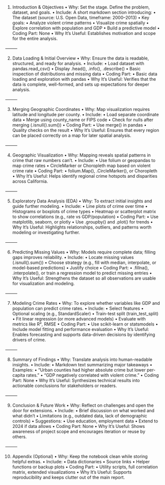 1. Introduction & Objectives
	•	Why: Set the stage. Define the problem, dataset, and goals.
	•	Include: A short markdown section introducing:
	•	The dataset (source: U.S. Open Data, timeframe: 2000–2013)
	•	Key goals:
	•	Analyze violent crime patterns
	•	Visualize crime spatially
	•	Explore correlation with population and GDP
	•	Build a predictive model
	•	Coding Part: None
	•	Why It’s Useful: Establishes motivation and scope for the entire analysis.

⸻

2. Data Loading & Initial Overview
	•	Why: Ensure the data is readable, structured, and ready for analysis.
	•	Include:
	•	Load dataset with pandas.read_csv()
	•	Display .head(), .info(), .describe()
	•	Basic inspection of distributions and missing data
	•	Coding Part:
	•	Basic data loading and exploration with pandas
	•	Why It’s Useful: Verifies that the data is complete, well-formed, and sets up expectations for deeper analysis.

⸻

3. Merging Geographic Coordinates
	•	Why: Map visualization requires latitude and longitude per county.
	•	Include:
	•	Load separate coordinate data
	•	Merge using county_name or FIPS code
	•	Check for nulls after merging (.isnull().sum())
	•	Coding Part:
	•	Use merge() in pandas
	•	Quality checks on the result
	•	Why It’s Useful: Ensures that every region can be placed correctly on a map for later spatial analysis.

⸻

4. Geographic Visualization
	•	Why: Mapping reveals spatial patterns in crime that raw numbers can’t.
	•	Include:
	•	Use folium or geopandas to map crime rates
	•	CircleMarker or Choropleth map based on violent crime rate
	•	Coding Part:
	•	folium.Map(), .CircleMarker(), or Choropleth
	•	Why It’s Useful: Helps identify regional crime hotspots and disparities across California.

⸻

5. Exploratory Data Analysis (EDA)
	•	Why: To extract initial insights and guide further modeling.
	•	Include:
	•	Line plots of crime over time
	•	Histograms or boxplots of crime types
	•	Heatmap or scatterplot matrix to show correlations (e.g., rate vs GDP/population)
	•	Coding Part:
	•	Use matplotlib, seaborn, or plotly
	•	Use .groupby() and .plot() for trends
	•	Why It’s Useful: Highlights relationships, outliers, and patterns worth modeling or investigating further.

⸻

6. Predicting Missing Values
	•	Why: Models require complete data; filling gaps improves reliability.
	•	Include:
	•	Locate missing values (.isnull().sum())
	•	Choose strategy (e.g., fill with median, interpolate, or model-based predictions)
	•	Justify choice
	•	Coding Part:
	•	.fillna(), .interpolate(), or train a regression model to predict missing entries
	•	Why It’s Useful: Strengthens the dataset so all observations are usable for visualization and modeling.

⸻

7. Modeling Crime Rates
	•	Why: To explore whether variables like GDP and population can predict crime rates.
	•	Include:
	•	Select features
	•	Optional scaling (e.g., StandardScaler)
	•	Train-test split (train_test_split)
	•	Fit linear regression (or more advanced models)
	•	Evaluate with metrics like R², RMSE
	•	Coding Part:
	•	Use scikit-learn or statsmodels
	•	Include model fitting and performance evaluation
	•	Why It’s Useful: Enables forecasting and supports data-driven decisions by identifying drivers of crime.

⸻

8. Summary of Findings
	•	Why: Translate analysis into human-readable insights.
	•	Include:
	•	Markdown text summarizing major takeaways
	•	Examples:
	•	“Urban counties had higher absolute crime but lower per-capita rates.”
	•	“GDP negatively correlated with violent crime.”
	•	Coding Part: None
	•	Why It’s Useful: Synthesizes technical results into actionable conclusions for stakeholders or readers.

⸻

9. Conclusion & Future Work
	•	Why: Reflect on challenges and open the door for extensions.
	•	Include:
	•	Brief discussion on what worked and what didn’t
	•	Limitations (e.g., outdated data, lack of demographic controls)
	•	Suggestions:
	•	Use education, employment data
	•	Extend to 2024 if data allows
	•	Coding Part: None
	•	Why It’s Useful: Shows awareness of project scope and encourages iteration or reuse by others.

⸻

10. Appendix (Optional)
	•	Why: Keep the notebook clean while storing helpful extras.
	•	Include:
	•	Data dictionaries
	•	Source links
	•	Helper functions or backup plots
	•	Coding Part:
	•	Utility scripts, full correlation matrix, extended visualizations
	•	Why It’s Useful: Supports reproducibility and keeps clutter out of the main report.


